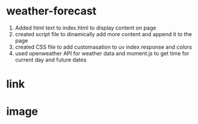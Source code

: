 # weather-forecast
1. Added html text to index.html to display content on page
2. created script file to dinamically add more content and append it to the page
3. created CSS file to add customasation to uv index response and colors
4. used openweather API for weather data and moment.js to get time for current day and future dates



# link


# image